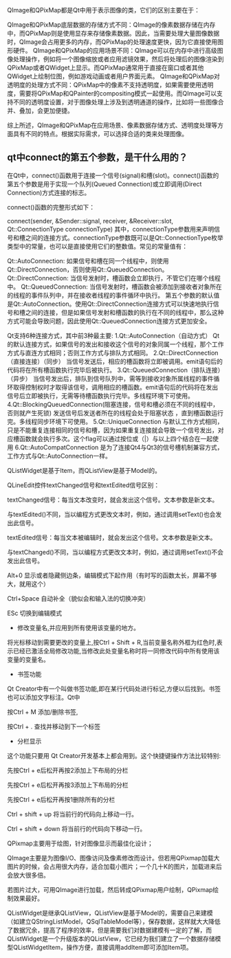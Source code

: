 QImage和QPixMap都是Qt中用于表示图像的类，它们的区别主要在于：

QImage和QPixMap底层数据的存储方式不同：QImage的像素数据存储在内存中，而QPixMap则是使用显存来存储像素数据。因此，当需要处理大量图像数据时，QImage会占用更多的内存，而QPixMap的处理速度更快，因为它直接使用图形硬件。
QImage和QPixMap的应用场景不同：QImage可以在内存中进行高级图像处理操作，例如将一个图像缩放或者应用滤镜效果，然后将处理后的图像渲染到QPixMap或者QWidget上显示。而QPixMap通常用于直接在窗口或者其他QWidget上绘制位图，例如游戏动画或者用户界面元素。
QImage和QPixMap对透明度的处理方式不同：QPixMap中的像素不支持透明度，如果需要使用透明度，需要将QPixMap和QPainter的compositing模式一起使用。而QImage可以支持不同的透明度设置，对于图像处理上涉及到透明通道的操作，比如将一些图像合并、叠加，会更加便捷。

综上所述，QImage和QPixMap在应用场景、像素数据存储方式、透明度处理等方面具有不同的特点。根据实际需求，可以选择合适的类来处理图像。


## qt中connect的第五个参数，是干什么用的？

在Qt中，connect()函数用于连接一个信号(signal)和槽(slot)。connect()函数的第五个参数是用于实现一个队列(Queued Connection)或立即调用(Direct Connection)方式连接的标志。

connect()函数的完整形式如下：

connect(sender, &Sender::signal, receiver, &Receiver::slot, Qt::ConnectionType connectionType)
其中，connectionType参数用来声明信号和槽之间的连接方式。connectionType参数既可以是Qt::ConnectionType枚举类型中的常量，也可以是直接使用它们的整数值。常见的常量值有：

Qt::AutoConnection: 如果信号和槽在同一个线程中，则使用Qt::DirectConnection，否则使用Qt::QueuedConnection。
Qt::DirectConnection: 当信号发射时，槽函数会立即执行，不管它们在哪个线程中。
Qt::QueuedConnection: 当信号发射时，槽函数会被添加到接收者对象所在的线程的事件队列中，并在接收者线程的事件循环中执行。
第五个参数的默认值是Qt::AutoConnection。使用Qt::DirectConnection连接方式可以快速地执行信号和槽之间的连接，但是如果信号发射和槽函数的执行在不同的线程中，那么这种方式可能会导致问题，因此使用Qt::QueuedConnection连接方式更加安全。


Qt支持6种连接方式，其中前3种最主要:
1.Qt::AutoConnection（自动方式）
Qt的默认连接方式，如果信号的发出和接收这个信号的对象同属一个线程，那个工作方式与直连方式相同；否则工作方式与排队方式相同。
2.Qt::DirectConnection（直接连接）（同步）
当信号发送后，相应的槽函数将立即被调用。emit语句后的代码将在所有槽函数执行完毕后被执行。
3.Qt::QueuedConnection（排队连接）（异步）
当信号发出后，排队到信号队列中，需等到接收对象所属线程的事件循环取得控制权时才取得该信号，调用相应的槽函数。emit语句后的代码将在发出信号后立即被执行，无需等待槽函数执行完毕。多线程环境下可使用。
4.Qt::BlockingQueuedConnection(阻塞连接，信号和槽必须在不同的线程中，否则就产生死锁)
发送信号后发送者所在的线程会处于阻塞状态 ，直到槽函数运行完。多线程同步环境下可使用。
5.Qt::UniqueConnection
与默认工作方式相同，只是不能重复连接相同的信号和槽，因为如果重复连接就会导致一个信号发出，对应槽函数就会执行多次。这个flag可以通过按位或（|）与以上四个结合在一起使用
6.Qt::AutoCompatConnection
是为了连接Qt4与Qt3的信号槽机制兼容方式，工作方式与Qt::AutoConnection一样。

QListWidget是基于Item，而QListView是基于Model的。


QLineEdit控件textChanged信号和textEdited信号区别：

textChanged信号：每当文本改变时，就会发出这个信号。文本参数是新文本。

与textEdited()不同，当以编程方式更改文本时，例如，通过调用setText()也会发出此信号。

 

textEdited信号：每当文本被编辑时，就会发出这个信号。文本参数是新文本。

与textChanged()不同，当以编程方式更改文本时，例如，通过调用setText()不会发出此信号。

Alt+0     显示或者隐藏侧边条，编辑模式下起作用（有时写的函数太长，屏幕不够大，就用这个）

Ctrl+Space  自动补全（貌似会和输入法的切换冲突）

ESc     切换到编辑模式

- 修改变量名,并应用到所有使用该变量的地方。

将光标移动到需要更改的变量上,按Ctrl + Shift + R,当前变量名称外框为红色时,表示已经已激活全局修改功能,当修改此处变量名称时将一同修改代码中所有使用该变量的变量名。

- 书签功能

Qt Creator中有一个叫做书签功能,即在某行代码处进行标记,方便以后找到。书签也可以添加文字标注。Qt中

按Ctrl + M 添加/删除书签,

按Ctrl + . 查找并移动到下一个标签

- 分栏显示

这个功能只要用 Qt Creator开发基本上都会用到。这个快捷键操作方法比较特别:

先按Ctrl + e后松开再按2添加上下布局的分栏

先按Ctrl + e后松开再按3添加上下布局的分栏

先按Ctrl + e后松开再按1删除所有的分栏



Ctrl + shift + up 将当前行的代码向上移动一行。

Ctrl + shift + down 将当前行的代码向下移动一行。

QPixmap主要用于绘图，针对图像显示而最佳化设计；

QImage主要是为图像I/O、图像访问及像素修改而设计。但若用QPixmap加载大图片的时候，会占用很大内存，适合加载小图片；一个几十K的图片，加载进来后会放大很多倍。

若图片过大，可用QImage进行加载，然后转成QPixmap用户绘制，QPixmap绘制效果最好。

QListWidget是继承QListView，QListView是基于Model的，需要自己来建模（如建立QStringListModel，QSqlTableModel等），保存数据，这样就大大降低了数据冗余，提高了程序的效率，但是需要我们对数据建模有一定的了解，而QListWidget是一个升级版本的QListView，它已经为我们建立了一个数据存储模型QListWidgetItem，操作方便，直接调用addItem即可添加Item项。
